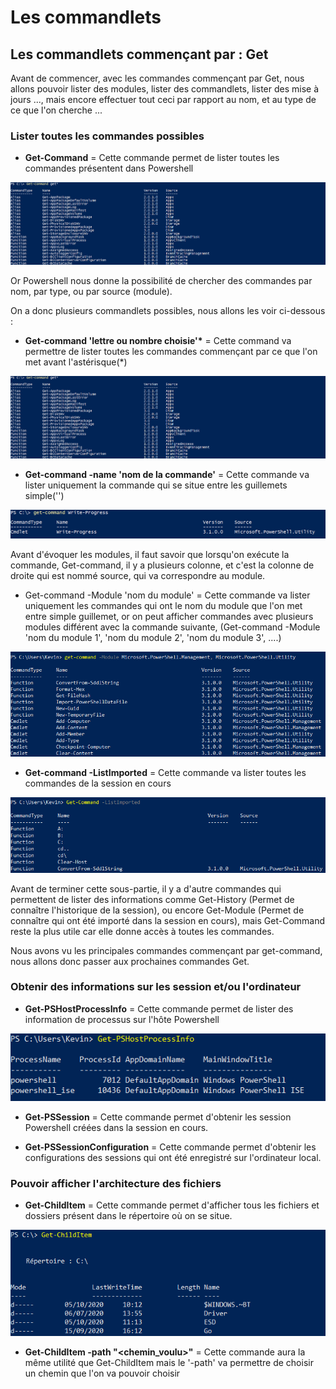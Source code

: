 # Les commandlets 

## Les commandlets commençant par : Get 

Avant de commencer, avec les commandes commençant par Get, nous allons pouvoir lister des modules, lister des commandlets, lister des mise à jours ..., mais encore effectuer tout ceci par rapport au nom, et au type de ce que l'on cherche ...

### Lister toutes les commandes possibles

- __Get-Command__ = Cette commande permet de lister toutes les commandes présentent dans Powershell

![](https://github.com/kevinguyodo/Powershell/blob/main/Image/get-command-basique.PNG)

Or Powershell nous donne la possibilité de chercher des commandes par nom, par type, ou par source (module).

On a donc plusieurs commandlets possibles, nous allons les voir ci-dessous :

- __Get-command 'lettre ou nombre choisie'*__ = Cette command va permettre de lister toutes les commandes commençant par ce que l'on met avant l'astérisque(*)

![](https://github.com/kevinguyodo/Powershell/blob/main/Image/get-command1.PNG)

- __Get-command -name 'nom de la commande'__ = Cette commande va lister uniquement la commande qui se situe entre les guillemets simple('')

![](https://github.com/kevinguyodo/Powershell/blob/main/Image/get-command%20-name.PNG)

Avant d'évoquer les modules, il faut savoir que lorsqu'on exécute la commande, Get-command, il y a plusieurs colonne, et c'est la colonne de droite qui est nommé source, qui va correspondre au module.
- Get-command -Module 'nom du module' = Cette commande va lister uniquement les commandes qui ont le nom du module que l'on met entre simple guillemet, or on peut afficher commandes avec plusieurs modules différent avec la commande suivante, (Get-command -Module 'nom du module 1', 'nom du module 2', 'nom du module 3', ....)

![](https://github.com/kevinguyodo/Powershell/blob/main/Image/Get-command%20-Module.PNG)

- __Get-command -ListImported__ = Cette commande va lister toutes les commandes de la session en cours 

![](https://github.com/kevinguyodo/Powershell/blob/main/Image/Get-command-ListImported.PNG)

Avant de terminer cette sous-partie, il y a d'autre commandes qui permettent de lister des informations comme Get-History (Permet de connaître l'historique de la session), ou encore Get-Module (Permet de connaître qui ont été importé dans la session en cours), mais Get-Command reste la plus utile car elle donne accès à toutes les commandes.

Nous avons vu les principales commandes commençant par get-command, nous allons donc passer aux prochaines commandes Get.

### Obtenir des informations sur les session et/ou l'ordinateur

- __Get-PSHostProcessInfo__ = Cette commande permet de lister des information de processus sur l'hôte Powershell 

![](https://github.com/kevinguyodo/Powershell/blob/main/Image/Get-PSHostProcessInfo.PNG)

- __Get-PSSession__ = Cette commande permet d'obtenir les session Powershell créées dans la session en cours.

- __Get-PSSessionConfiguration__ = Cette commande permet d'obtenir les configurations des sessions qui ont été enregistré sur l'ordinateur local.

### Pouvoir afficher l'architecture des fichiers
- __Get-ChildItem__ = Cette commande permet d'afficher tous les fichiers et dossiers présent dans le répertoire où on se situe.

![](https://github.com/kevinguyodo/Powershell/blob/main/Image/Get-ChildItem.PNG)

- __Get-ChildItem -path "<chemin_voulu>"__ = Cette commande aura la même utilité que Get-ChildItem mais le '-path' va permettre de choisir un chemin que l'on va pouvoir choisir



